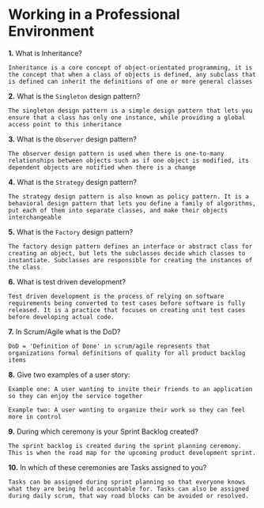 # Working in a Professional Environment

**1.** What is Inheritance?
<!-- enter you answer in the space below -->
```
Inheritance is a core concept of object-orientated programming, it is the concept that when a class of objects is defined, any subclass that is defined can inherit the definitions of one or more general classes 
```
**2.** What is the `Singleton` design pattern?
<!-- enter you answer in the space below -->
```
The singleton design pattern is a simple design pattern that lets you ensure that a class has only one instance, while providing a global access point to this inheritance
```
**3.** What is the `Observer` design pattern?
<!-- enter you answer in the space below -->
```
The observer design pattern is used when there is one-to-many relationships between objects such as if one object is modified, its dependent objects are notified when there is a change
```
**4.** What is the `Strategy` design pattern?
<!-- enter you answer in the space below -->
```
The strategy design pattern is also known as policy pattern. It is a behavioral design pattern that lets you define a family of algorithms, put each of them into separate classes, and make their objects interchangeable 
```
**5.** What is the `Factory` design pattern?
<!-- enter you answer in the space below -->
```
The factory design pattern defines an interface or abstract class for creating an object, but lets the subclasses decide which classes to instantiate. Subclasses are responsible for creating the instances of the class 
```
**6.** What is test driven development?
<!-- enter you answer in the space below -->
```
Test driven development is the process of relying on software requirements being converted to test cases before software is fully released. It is a practice that focuses on creating unit test cases before developing actual code. 
```
**7.** In Scrum/Agile what is the DoD?
<!-- enter you answer in the space below -->
```
DoD = 'Definition of Done' in scrum/agile represents that organizations formal definitions of quality for all product backlog items 
```
**8.** Give two examples of a user story:
<!-- enter you answer in the space below -->
```
Example one: A user wanting to invite their friends to an application so they can enjoy the service together 

Example two: A user wanting to organize their work so they can feel more in control
```
**9.** During which ceremony is your Sprint Backlog created?
<!-- enter you answer in the space below -->
```
The sprint backlog is created during the sprint planning ceremony. This is when the road map for the upcoming product development sprint. 
```
**10.** In which of these ceremonies are Tasks assigned to you?
<!-- enter you answer in the space below -->
```
Tasks can be assigned during sprint planning so that everyone knows what they are being held accountable for. Tasks can also be assigned during daily scrum, that way road blocks can be avoided or resolved. 
```